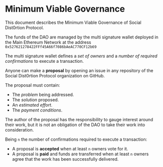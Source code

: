 # Minimum Viable Governance
This document describes the Minimum Viable Governance of Social Dist0rtion Protocol.

The funds of the DAO are managed by the multi signature wallet deployed in the Main Ethereum Network at the address `0x527621278422FFf45A66f7086bAeAC770CF12b69`

The multi signature wallet defines a *set of owners* and a *number of required confirmations* to execute a transaction.

Anyone can make a **proposal** by opening an issue in any repository of the Social Dist0rtion Protocol organization on GitHub.

The proposal must contain:
- The *problem* being addressed.
- The *solution* proposed.
- An *estimated effort*.
- The *payment conditions*.

The author of the proposal has the responsibility to gauge interest around their work, but it is not an obligation of the DAO to take their work into consideration.

Being `n` the number of confirmations required to execute a transaction:
- A proposal is **accepted** when at least `n` owners vote for it.
- A proposal is **paid** and funds are transferred when at least `n` owners agree that the work has been successfully delivered.
